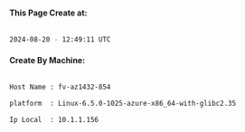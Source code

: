 
   
#### This Page Create at:

```bash

2024-08-20 - 12:49:11 UTC

```

#### Create By Machine:

```bash

Host Name : fv-az1432-854

platform  : Linux-6.5.0-1025-azure-x86_64-with-glibc2.35

Ip Local  : 10.1.1.156

```

